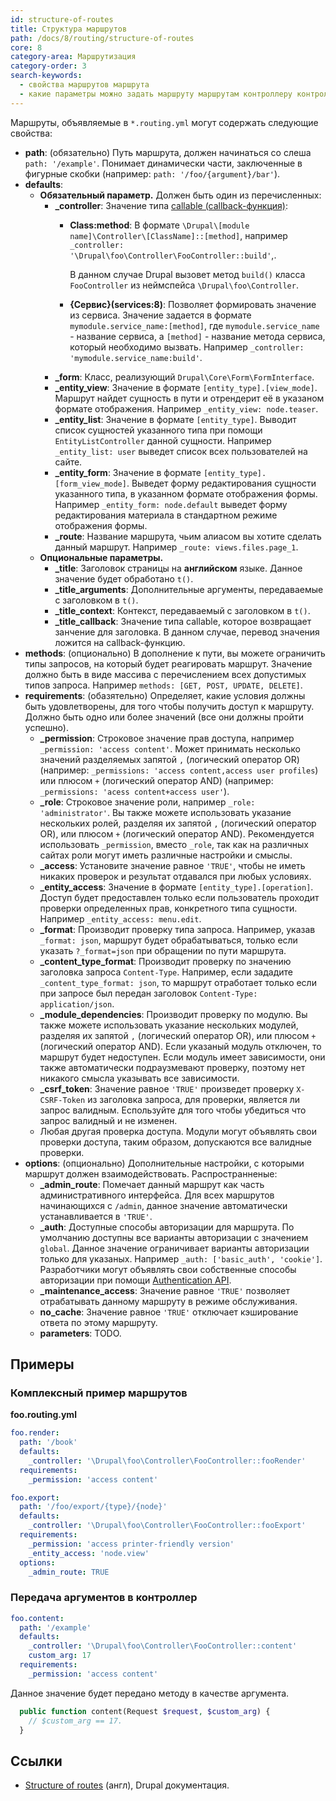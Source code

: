 ```yaml
---
id: structure-of-routes
title: Структура маршрутов
path: /docs/8/routing/structure-of-routes
core: 8
category-area: Маршрутизация
category-order: 3
search-keywords:
  - свойства маршрутов маршрута
  - какие параметры можно задать маршруту маршрутам контроллеру контроллерам
---
```


Маршруты, объявляемые в `*.routing.yml` могут содержать следующие свойства:

- **path**: (обязательно) Путь маршрута, должен начинаться со слеша `path: '/example'`. Понимает динамически части, заключенные в фигурные скобки (например: `path: '/foo/{argument}/bar'`).
- **defaults**:
  - **Обязательный параметр.** Должен быть один из перечисленных:
    - **_controller**: Значение типа [callable (callback-функция)](https://www.php.net/manual/en/language.types.callable.php):
      - **Class:method**: В формате `\Drupal\[module name]\Controller\[ClassName]::[method]`, например `_controller: '\Drupal\foo\Controller\FooController::build'`,.

        В данном случае Drupal вызовет метод `build()` класса `FooController` из неймспейса `\Drupal\foo\Controller`.

      - **{Сервис}(services:8)**: Позволяет формировать значение из сервиса. Значение задается в формате `mymodule.service_name:[method]`, где `mymodule.service_name` - название сервиса, а `[method]` - название метода сервиса, который необходимо вызвать. Например `_controller: 'mymodule.service_name:build'`.
    - **_form**: Класс, реализующий `Drupal\Core\Form\FormInterface`.
    - **_entity_view**: Значение в формате `[entity_type].[view_mode]`. Маршрут найдет сущность в пути и отрендерит её в указаном формате отображения. Например `_entity_view: node.teaser`.
    - **_entity_list**: Значение в формате `[entity_type]`. Выводит список сущностей указанного типа при помощи `EntityListController` данной сущности. Например `_entity_list: user` выведет список всех пользователей на сайте.
    - **_entity_form**: Значение в формате `[entity_type].[form_view_mode]`. Выведет форму редактирования сущности указанного типа, в указанном формате отображения формы. Например `_entity_form: node.default` выведет форму редактирования материала в стандартном режиме отображения формы.
    - **_route**: Название маршрута, чьим алиасом вы хотите сделать данный маршрут. Например `_route: views.files.page_1`.
  - **Опциональные параметры.**
    - **_title**: Заголовок страницы на **английском** языке. Данное значение будет обработано `t()`.
    - **_title_arguments**: Дополнительные аргументы, передаваемые с заголовком в `t()`.
    - **_title_context**: Контекст, передаваемый с заголовком в `t()`.
    - **_title_callback**: Значение типа callable, которое возвращает занчение для заголовка. В данном случае, перевод значения ложится на callback-функцию.
- **methods**: (опционально) В дополнение к пути, вы можете ограничить типы запросов, на который будет реагировать маршрут. Значение должно быть в виде массива с перечислением всех допустимых типов запроса. Например `methods: [GET, POST, UPDATE, DELETE]`.
- **requirements**: (обазятельно) Определяет, какие условия должны быть удовлетворены, для того чтобы получить доступ к маршруту. Должно быть одно или более значений (все они должны пройти успешно).
  - **_permission**: Строковое значение прав доступа, например `_permission: 'access content'`. Может принимать несколько значений  разделяемых запятой `,` (логический оператор OR) (например: `_permissions: 'access content,access user profiles`) или плюсом `+` (логический оператор AND) (например: `_permissions: 'acess content+access user'`).
  - **_role**: Строковое значение роли, например `_role: 'administrator'`. Вы также можете использовать указание нескольких ролей, разделяя их запятой `,` (логический оператор OR), или плюсом `+` (логический оператор AND). Рекомендуется использовать `_permission`, вместо `_role`, так как на различных сайтах роли могут иметь различные настройки и смыслы.
  - **_access**: Установите значение равное `'TRUE'`, чтобы не иметь никаких проверок и результат отдавался при любых условиях.
  - **_entity_access**: Значение в формате `[entity_type].[operation]`. Доступ будет предоставлен только если пользователь проходит проверки определенных прав, конкретного типа сущности. Например `_entity_access: menu.edit`.
  - **_format**: Производит проверку типа запроса. Например, указав `_format: json`, маршрут будет обрабатываться, только если указать `?_format=json` при обращении по пути маршрута.
  - **_content_type_format**: Производит проверку по значению заголовка запроса `Content-Type`. Например, если зададите `_content_type_format: json`, то маршрут отработает только если при запросе был передан заголовок `Content-Type: application/json`.
  - **_module_dependencies**: Производит проверку по модулю. Вы также можете использовать указание нескольких модулей, разделяя их запятой `,` (логический оператор OR), или плюсом `+` (логический оператор AND). Если указаный модуль отключен, то маршрут будет недоступен. Если модуль имеет зависимости, они также автоматически подраузмевают проверку, поэтому нет никакого смысла указывать все зависимости.
  - **_csrf_token**: Значение равное `'TRUE'` произведет проверку `X-CSRF-Token` из заголовка запроса, для проверки, является ли запрос валидным. Еспользуйте для того чтобы убедиться что запрос валидный и не изменен.
  - Любая другая проверка доступа. Модули могут объявлять свои проверки доступа, таким образом, допускаются все валидные проверки.
- **options**: (опционально) Дополнительные настройки, с которыми маршрут должен взаимодействовать. Распространненые:
  - **_admin_route**: Помечает данный маршрут как часть административного интерфейса. Для всех маршрутов начинающихся с `/admin`, данное значение автоматически устанавливается в `'TRUE'`.
  - **_auth**: Доступные способы авторизации для маршрута. По умолчанию доступны все варианты авторизации с значением `global`. Данное значение ограничивает варианты авторизации только для указаных. Например `_auth: ['basic_auth', 'cookie']`. Разработчики могут объявлять свои собственные способы авторизации при помощи [Authentication API](https://niklan.net/blog/166).
  - **_maintenance_access**: Значение равное `'TRUE'` позволяет отрабатывать данному маршруту в режиме обслуживания.
  - **no_cache**: Значение равное `'TRUE'` отключает кэширование ответа по этому маршруту.
  - **parameters**: TODO.

## Примеры

### Комплексный пример маршрутов

**foo.routing.yml**

```yaml
foo.render:
  path: '/book'
  defaults:
    _controller: '\Drupal\foo\Controller\FooController::fooRender'
  requirements:
    _permission: 'access content'

foo.export:
  path: '/foo/export/{type}/{node}'
  defaults:
    _controller: '\Drupal\foo\Controller\FooController::fooExport'
  requirements:
    _permission: 'access printer-friendly version'
    _entity_access: 'node.view'
  options:
    _admin_route: TRUE
```

### Передача аргументов в контроллер

```yaml
foo.content:
  path: '/example' 
  defaults: 
    _controller: '\Drupal\foo\Controller\FooController::content' 
    custom_arg: 17
  requirements: 
    _permission: 'access content' 
```

Данное значение будет передано методу в качестве аргумента.


```php
  public function content(Request $request, $custom_arg) {
    // $custom_arg == 17.
  }
```

## Ссылки

- [Structure of routes](https://www.drupal.org/docs/8/api/routing-system/structure-of-routes) (англ), Drupal документация.
